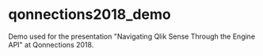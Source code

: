 # qonnections2018_demo
Demo used for the presentation "Navigating Qlik Sense Through the Engine API" at Qonnections 2018.
